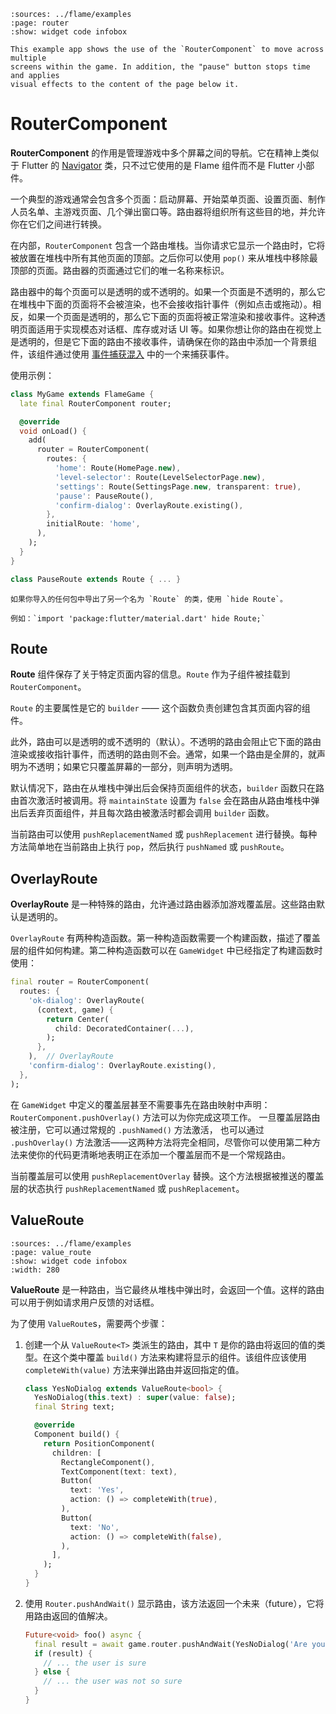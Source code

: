 
```{flutter-app}
:sources: ../flame/examples
:page: router
:show: widget code infobox

This example app shows the use of the `RouterComponent` to move across multiple
screens within the game. In addition, the "pause" button stops time and applies
visual effects to the content of the page below it.
```


# RouterComponent

**RouterComponent** 的作用是管理游戏中多个屏幕之间的导航。它在精神上类似于 Flutter 的 [Navigator][Flutter Navigator] 类，只不过它使用的是 Flame 组件而不是 Flutter 小部件。

一个典型的游戏通常会包含多个页面：启动屏幕、开始菜单页面、设置页面、制作人员名单、主游戏页面、几个弹出窗口等。路由器将组织所有这些目的地，并允许你在它们之间进行转换。

在内部，`RouterComponent` 包含一个路由堆栈。当你请求它显示一个路由时，它将被放置在堆栈中所有其他页面的顶部。之后你可以使用 `pop()` 来从堆栈中移除最顶部的页面。路由器的页面通过它们的唯一名称来标识。

路由器中的每个页面可以是透明的或不透明的。如果一个页面是不透明的，那么它在堆栈中下面的页面将不会被渲染，也不会接收指针事件（例如点击或拖动）。相反，如果一个页面是透明的，那么它下面的页面将被正常渲染和接收事件。这种透明页面适用于实现模态对话框、库存或对话 UI 等。如果你想让你的路由在视觉上是透明的，但是它下面的路由不接收事件，请确保在你的路由中添加一个背景组件，该组件通过使用 [事件捕获混入](inputs/inputs.md) 中的一个来捕获事件。

使用示例：

```dart
class MyGame extends FlameGame {
  late final RouterComponent router;

  @override
  void onLoad() {
    add(
      router = RouterComponent(
        routes: {
          'home': Route(HomePage.new),
          'level-selector': Route(LevelSelectorPage.new),
          'settings': Route(SettingsPage.new, transparent: true),
          'pause': PauseRoute(),
          'confirm-dialog': OverlayRoute.existing(),
        },
        initialRoute: 'home',
      ),
    );
  }
}

class PauseRoute extends Route { ... }
```

```{note}
如果你导入的任何包中导出了另一个名为 `Route` 的类，使用 `hide Route`。

例如：`import 'package:flutter/material.dart' hide Route;`
```


[Flutter Navigator]: https://api.flutter.dev/flutter/widgets/Navigator-class.html


## Route

**Route** 组件保存了关于特定页面内容的信息。`Route` 作为子组件被挂载到 `RouterComponent`。

`Route` 的主要属性是它的 `builder` —— 这个函数负责创建包含其页面内容的组件。

此外，路由可以是透明的或不透明的（默认）。不透明的路由会阻止它下面的路由渲染或接收指针事件，而透明的路由则不会。通常，如果一个路由是全屏的，就声明为不透明；如果它只覆盖屏幕的一部分，则声明为透明。

默认情况下，路由在从堆栈中弹出后会保持页面组件的状态，`builder` 函数只在路由首次激活时被调用。将 `maintainState` 设置为 `false` 会在路由从路由堆栈中弹出后丢弃页面组件，并且每次路由被激活时都会调用 `builder` 函数。

当前路由可以使用 `pushReplacementNamed` 或 `pushReplacement` 进行替换。每种方法简单地在当前路由上执行 `pop`，然后执行 `pushNamed` 或 `pushRoute`。


## OverlayRoute

**OverlayRoute** 是一种特殊的路由，允许通过路由器添加游戏覆盖层。这些路由默认是透明的。

`OverlayRoute` 有两种构造函数。第一种构造函数需要一个构建函数，描述了覆盖层的组件如何构建。第二种构造函数可以在 `GameWidget` 中已经指定了构建函数时使用：

```dart
final router = RouterComponent(
  routes: {
    'ok-dialog': OverlayRoute(
      (context, game) {
        return Center(
          child: DecoratedContainer(...),
        );
      },
    ),  // OverlayRoute
    'confirm-dialog': OverlayRoute.existing(),
  },
);
```

在 `GameWidget` 中定义的覆盖层甚至不需要事先在路由映射中声明：`RouterComponent.pushOverlay()` 方法可以为你完成这项工作。
一旦覆盖层路由被注册，它可以通过常规的 `.pushNamed()` 方法激活，
也可以通过 `.pushOverlay()` 方法激活——这两种方法将完全相同，尽管你可以使用第二种方法来使你的代码更清晰地表明正在添加一个覆盖层而不是一个常规路由。

当前覆盖层可以使用 `pushReplacementOverlay` 替换。这个方法根据被推送的覆盖层的状态执行 `pushReplacementNamed` 或 `pushReplacement`。


## ValueRoute

```{flutter-app}
:sources: ../flame/examples
:page: value_route
:show: widget code infobox
:width: 280
```

**ValueRoute** 是一种路由，当它最终从堆栈中弹出时，会返回一个值。这样的路由可以用于例如请求用户反馈的对话框。

为了使用 `ValueRoute`s，需要两个步骤：

1. 创建一个从 `ValueRoute<T>` 类派生的路由，其中 `T` 是你的路由将返回的值的类型。在这个类中覆盖 `build()` 方法来构建将显示的组件。该组件应该使用 `completeWith(value)` 方法来弹出路由并返回指定的值。

   ```dart
   class YesNoDialog extends ValueRoute<bool> {
     YesNoDialog(this.text) : super(value: false);
     final String text;

     @override
     Component build() {
       return PositionComponent(
         children: [
           RectangleComponent(),
           TextComponent(text: text),
           Button(
             text: 'Yes',
             action: () => completeWith(true),
           ),
           Button(
             text: 'No',
             action: () => completeWith(false),
           ),
         ],
       );
     }
   }
   ```

2. 使用 `Router.pushAndWait()` 显示路由，该方法返回一个未来（future），它将用路由返回的值解决。

   ```dart
   Future<void> foo() async {
     final result = await game.router.pushAndWait(YesNoDialog('Are you sure?'));
     if (result) {
       // ... the user is sure
     } else {
       // ... the user was not so sure
     }
   }
   ```
